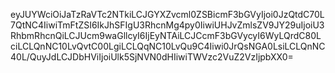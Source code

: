 eyJUYWciOiJaTzRaVTc2NTkiLCJGYXZvcml0ZSBicmF3bGVyIjoi0JzQtdC70L7QtNC4IiwiTmFtZSI6IkJhSFIgU3RhcnMg4py0IiwiUHJvZmlsZV9JY29uIjoiU3RhbmRhcnQiLCJUcm9waGllcyI6IjEyNTAiLCJCcmF3bGVycyI6WyLQrdC80LciLCLQnNC10LvQvtC00LgiLCLQqNC10LvQu9C4Iiwi0JrQsNGA0LsiLCLQnNC40L/QuyJdLCJDbHViIjoiUlk5SjNVN0dHIiwiTWVzc2VuZ2VzIjpbXX0=